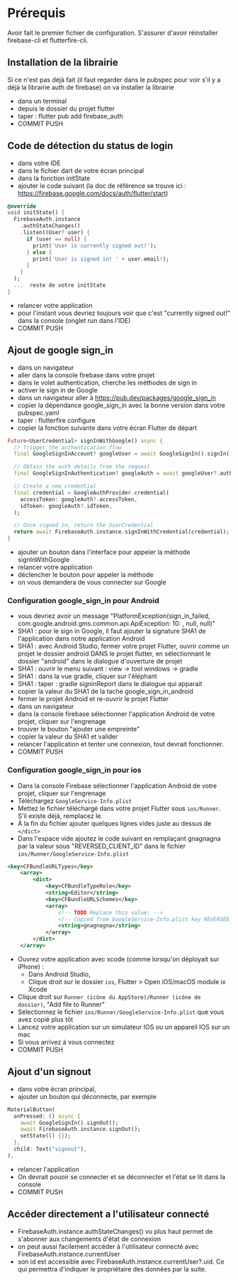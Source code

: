 # Prérequis

Avoir fait le premier fichier de configuration. S'assurer d'avoir réinstaller firebase-cli et flutterfire-cli.

## Installation de la librairie

Si ce n'est pas déjà fait (il faut regarder dans le pubspec pour voir s'il y a déjà la librairie auth de firebase) on va installer la librairie

- dans un terminal
- depuis le dossier du projet flutter
- taper : flutter pub add firebase_auth
- COMMIT PUSH

## Code de détection du status de login

- dans votre IDE
- dans le fichier dart de votre écran principal
- dans la fonction initState
- ajouter le code suivant (la doc de référence se trouve ici : https://firebase.google.com/docs/auth/flutter/start)

```dart
@override
void initState() {
  FirebaseAuth.instance
    .authStateChanges()
    .listen((User? user) {
      if (user == null) {
        print('User is currently signed out!');
      } else {
        print('User is signed in! ' + user.email!);
      }
    }
  );
  ...  reste de votre initState
}
```

- relancer votre application
- pour l'instant vous devriez toujours voir que c'est "currently signed out!" dans la console (onglet run dans l'IDE)
- COMMIT PUSH

## Ajout de google sign_in

- dans un navigateur
- aller dans la console firebase dans votre projet
- dans le volet authentication, cherche les méthodes de sign in
- activer le sign in de Google
- dans un navigateur aller à https://pub.dev/packages/google_sign_in
- copier la dépendance google_sign_in avec la bonne version dans votre pubspec.yaml
- taper : flutterfire configure
- copier la fonction suivante dans votre écran Flutter de départ

```dart
Future<UserCredential> signInWithGoogle() async {
  // Trigger the authentication flow
  final GoogleSignInAccount? googleUser = await GoogleSignIn().signIn();

  // Obtain the auth details from the request
  final GoogleSignInAuthentication? googleAuth = await googleUser?.authentication;

  // Create a new credential
  final credential = GoogleAuthProvider.credential(
    accessToken: googleAuth?.accessToken,
    idToken: googleAuth?.idToken,
  );

  // Once signed in, return the UserCredential
  return await FirebaseAuth.instance.signInWithCredential(credential);
}
```

- ajouter un bouton dans l'interface pour appeler la méthode signInWithGoogle
- relancer votre application
- déclencher le bouton pour appeler la méthode
- on vous demandera de vous connecter sur Google

### Configuration google_sign_in pour Android

- vous devriez avoir un message "PlatformException(sign_in_failed, com.google.android.gms.common.api.ApiException: 10: , null, null)"
- SHA1 : pour le sign in Google, il faut ajouter la signature SHA1 de l'application dans notre application Android
- SHA1 : avec Android Studio, fermer votre projet Flutter, ouvrir comme un projet le dossier android DANS le projet flutter, en sélectionnant le dossier "android" dans le dialogue d'ouverture de projet
- SHA1 : ouvrir le menu suivant : view -> tool windows -> gradle
- SHA1 : dans la vue gradle, cliquer sur l'éléphant
- SHA1 : taper : gradle signinReport dans le dialogue qui apparait
- copier la valeur du SHA1 de la tache google_sign_in_android
- fermer le projet Android et re-ouvrir le projet Flutter
- dans un navigateur
- dans la console firebase sélectionner l'application Android de votre projet, cliquer sur l'engrenage
- trouver le bouton "ajouter une empreinte"
- copier la valeur du SHA1 et valider
- relancer l'application et tenter une connexion, tout devrait fonctionner.
- COMMIT PUSH

### Configuration google_sign_in pour ios

- Dans la console Firebase sélectionner l'application Android de votre projet, cliquer sur l'engrenage
- Téléchargez `GoogleService-Info.plist`
- Mettez le fichier téléchargé dans votre projet Flutter sous `ios/Runner`. S'il existe déjà, remplacez le.
- À la fin du fichier ajouter quelques lignes vides juste au dessus de `</dict>`
- Dans l'espace vide ajoutez le code suivant en remplaçant gnagnagna par la valeur sous "REVERSED_CLIENT_ID" dans le fichier `ios/Runner/GoogleService-Info.plist`

```xml
<key>CFBundleURLTypes</key>
    <array>
    	<dict>
    		<key>CFBundleTypeRole</key>
    		<string>Editor</string>
    		<key>CFBundleURLSchemes</key>
    		<array>
    			<!-- TODO Replace this value: -->
    			<!-- Copied from GoogleService-Info.plist key REVERSED_CLIENT_ID -->
    			<string>gnagnagna</string>
    		</array>
    	</dict>
    </array>
```

- Ouvrez votre application avec xcode (comme lorsqu'on déployait sur iPhone) :
  - Dans Android Studio,
  - Clique droit sur le dossier `ios`, Flutter > Open iOS/macOS module ix Xcode
- Clique droit sur `Runner (icône du AppStore)/Runner (icône de dossier)`, "Add file to Runner"
- Sélectionnez le fichier `ios/Runner/GoogleService-Info.plist` que vous avez copié plus tôt
- Lancez votre application sur un simulateur IOS ou un appareil IOS sur un mac
- Si vous arrivez à vous connectez
- COMMIT PUSH

## Ajout d'un signout

- dans votre écran principal,
- ajouter un bouton qui déconnecte, par exemple

```dart
MaterialButton(
  onPressed: () async {
    await GoogleSignIn().signOut();
    await FirebaseAuth.instance.signOut();
    setState(() {});
  },
  child: Text("signout"),
),
```

- relancer l'application
- On devrait pouoir se connecter et se déconnecter et l'état se lit dans la console
- COMMIT PUSH

## Accéder directement a l'utilisateur connecté

- FirebaseAuth.instance.authStateChanges() vu plus haut permet de s'abonner aux changements d'état de connexion
- on peut aussi facilement accéder à l'utilisateur connecté avec FirebaseAuth.instance.currentUser
- son id est accessible avec FirebaseAuth.instance.currentUser?.uid. Ce qui permettra d'indiquer le propriétaire des données par la suite.
